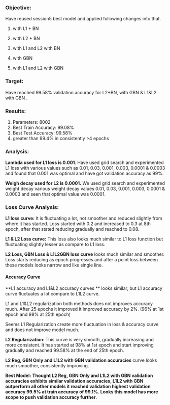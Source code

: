 ### Objective:

Have reused session5 best model and applied following changes into that.

1. with L1 + BN

2. with L2 + BN

3. with L1 and L2 with BN

4. with GBN

5. with L1 and L2 with GBN

   

### Target:

Have reached 99.58% validation accuracy for L2+BN, with GBN & L1&L2 with GBN . 



### Results:

1. Parameters: 8002
2. Best Train Accuracy: 99.08%
3. Best Test Accuracy: 99.58%
4. greater than 99.4% in consistently >4 epochs

### Analysis:

**Lambda used for L1 loss is 0.001**. Have used grid search and experimented L1 loss with various values such as 0.01, 0.03, 0.001, 0.003, 0.0001 & 0.0003 and found that 0.001 was optimal and have got validation accuracy as 99%.  

**Weigh decay used for L2 is 0.0001.** We used grid search and experimented weight decay various weight decay values 0.01, 0.03, 0.001, 0.003, 0.0001 & 0.0003 and seen that optimal value was  0.0001.

### Loss Curve Analysis:

 **L1 loss curve:** It is fluctuating a lot, not smoother and reduced slightly from where it has started. Loss started with 0.2 and increased to 0.3 at 8th epoch, after that stated reducing gradually and reached to 0.08.

 **L1 & L2 Loss curve:** This loss also looks much similar to L1 loss function but fluctuating slightly lesser as compare to L1 loss. 

 **L2 Loss, GBN Loss & L1L2GBN loss curve** looks much similar and smoother. Loss starts reducing as epoch progresses and after a point loss between these models looks narrow and like single line.


#### Accuracy Curve 

**L1 accuracy and L1&L2 accuracy curves ** looks similar, but L1 accuracy curve fluctuates a lot compare to L1L2 curve.

L1  and L1&L2 regularization both methods does not improves accuracy much. After 25 epochs it improved it improved accuracy by 2%. (96% at 1st epoch and 98% at 25th epoch)

Seems L1 Regularization create more fluctuation in loss & accuracy curve and does not improve model much.

**L2 Regularization**: This curve is very smooth, gradually increasing and  more consistent. It has started at 98% at 1st epoch and start improving gradually and reached 99.58% at the end of 25th epoch. 

**L2 Reg, GBN Only and L1L2 with GBN validation accuracies**  curve looks much smoother, consistently improving. 

**Best Model:**  **Thought L2 Reg, GBN Only and L1L2 with GBN validation accuracies exhibits similar validation accuracies,  L1L2 with GBN outperform all other models  it reached validation highest validation accuracy 99.5% at train accuracy of 99.1%. Looks this model has more scope to push validation accuracy further**. 